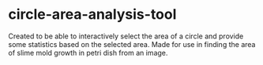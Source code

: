 # circle-area-analysis-tool
Created to be able to interactively select the area of a circle and provide some statistics based on the selected area. Made for use in finding the area of slime mold growth in petri dish from an image. 
